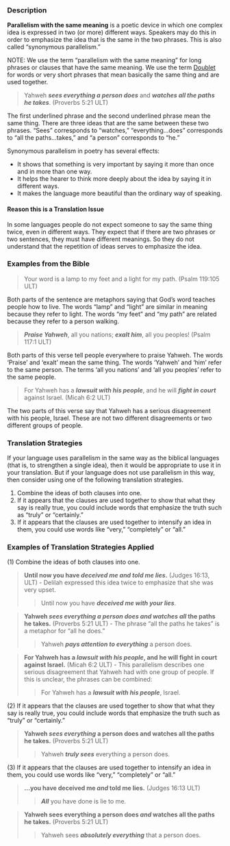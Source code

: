
### Description

**Parallelism with the same meaning** is a poetic device in which one complex idea is expressed in two (or more) different ways. Speakers may do this in order to emphasize the idea that is the same in the two phrases. This is also called “synonymous parallelism.”

NOTE: We use the term “parallelism with the same meaning” for long phrases or clauses that have the same meaning.  We use the term  [Doublet](../figs-doublet/01.md) for words or very short phrases that mean basically the same thing and are used together.

> Yahweh ***sees everything a person does*** and ***watches all the paths he takes***. (Proverbs 5:21 ULT)

The first underlined phrase and the second underlined phrase mean the same thing. There are three ideas that are the same between these two phrases. “Sees” corresponds to “watches,” “everything…does” corresponds to “all the paths…takes,” and “a person” corresponds to “he.”

Synonymous parallelism in poetry has several effects:

* It shows that something is very important by saying it more than once and in more than one way.
* It helps the hearer to think more deeply about the idea by saying it in different ways.
* It makes the language more beautiful than the ordinary way of speaking.

#### Reason this is a Translation Issue

In some languages people do not expect someone to say the same thing twice, even in different ways. They expect that if there are two phrases or two sentences, they must have different meanings. So they do not understand that the repetition of ideas serves to emphasize the idea.

### Examples from the Bible

> Your word is a lamp to my feet and a light for my path. (Psalm 119:105 ULT)

Both parts of the sentence are metaphors saying that God’s word teaches people how to live. The words “lamp” and “light” are similar in meaning because they refer to light. The words “my feet” and “my path” are related because they refer to a person walking.

> ***Praise Yahweh***, all you nations; ***exalt him***, all you peoples! (Psalm 117:1 ULT)

Both parts of this verse tell people everywhere to praise Yahweh. The words ‘Praise’ and ‘exalt’ mean the same thing. The words ‘Yahweh’ and ‘him’ refer to the same person. The terms ‘all you nations’ and ‘all you peoples’ refer to the same people.

> For Yahweh has a ***lawsuit with his people***, and he will ***fight in court*** against Israel. (Micah 6:2 ULT)

The two parts of this verse say that Yahweh has a serious disagreement with his people, Israel. These are not two different disagreements or two different groups of people.

### Translation Strategies

If your language uses parallelism in the same way as the biblical languages (that is, to strengthen a single idea), then it would be appropriate to use it in your translation. But if your language does not use parallelism in this way, then consider using one of the following translation strategies.

1. Combine the ideas of both clauses into one.
1. If it appears that the clauses are used together to show that what they say is really true, you could include words that emphasize the truth such as “truly” or “certainly.”
1. If it appears that the clauses are used together to intensify an idea in them, you could use words like “very,” “completely” or “all.”

### Examples of Translation Strategies Applied

(1) Combine the ideas of both clauses into one.

> **Until now you have ***deceived me and told me lies***.** (Judges 16:13, ULT) - Delilah expressed this idea twice to emphasize that she was very upset.  
>> Until now you have ***deceived me with your lies***.
  
> **Yahweh ***sees everything a person does and watches all*** the paths he takes.** (Proverbs 5:21 ULT) - The phrase “all the paths he takes” is a metaphor for “all he does.”  
>> Yahweh ***pays attention to everything*** a person does.
  
> **For Yahweh has a ***lawsuit with his people***, and he will fight in court against Israel.** (Micah 6:2 ULT) - This parallelism describes one serious disagreement that Yahweh had with one group of people. If this is unclear, the phrases can be combined:  
>> For Yahweh has a ***lawsuit with his people***, Israel.

(2) If it appears that the clauses are used together to show that what they say is really true, you could include words that emphasize the truth such as “truly” or “certainly.”

> **Yahweh ***sees everything*** a person does and watches all the paths he takes.** (Proverbs 5:21 ULT)  
>> Yahweh ***truly sees*** everything a person does.

(3) If it appears that the clauses are used together to intensify an idea in them, you could use words like “very,” “completely” or “all.”

> **…you have deceived me ***and*** told me lies.** (Judges 16:13 ULT)  
>> ***All*** you have done is lie to me.
  
> **Yahweh sees everything a person does ***and*** watches all the paths he takes.** (Proverbs 5:21 ULT)  
>> Yahweh sees ***absolutely everything*** that a person does.

